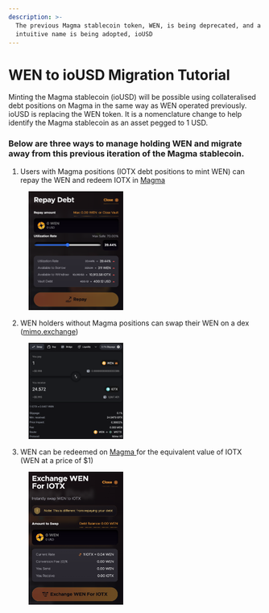 ```yaml
---
description: >-
  The previous Magma stablecoin token, WEN, is being deprecated, and a more
  intuitive name is being adopted, ioUSD
---
```


# WEN to ioUSD Migration Tutorial

Minting the Magma stablecoin (ioUSD) will be possible using collateralised debt positions on Magma in the same way as WEN operated previously. ioUSD is replacing the WEN token. It is a nomenclature change to help identify the Magma stablecoin as an asset pegged to 1 USD.

### Below are three ways to manage holding WEN and migrate away from this previous iteration of the Magma stablecoin.&#x20;

1. Users with Magma positions (IOTX debt positions to mint WEN) can repay the WEN and redeem IOTX in [Magma](https://app.magma.finance/)

<figure><img src="../.gitbook/assets/Screenshot 2024-10-31 at 23.07.32.png" alt="" width="188"><figcaption></figcaption></figure>

2. WEN holders without Magma positions can swap their WEN on a dex ([mimo.exchange](https://mimo.exchange))

<figure><img src="../.gitbook/assets/Screenshot 2024-10-31 at 23.09.34.png" alt="" width="188"><figcaption></figcaption></figure>

3. WEN can be redeemed on [Magma ](https://app.magma.finance/stake)for the equivalent value of IOTX (WEN at a price of $1)

<figure><img src="../.gitbook/assets/Screenshot 2024-10-31 at 23.05.22.png" alt="" width="188"><figcaption></figcaption></figure>
